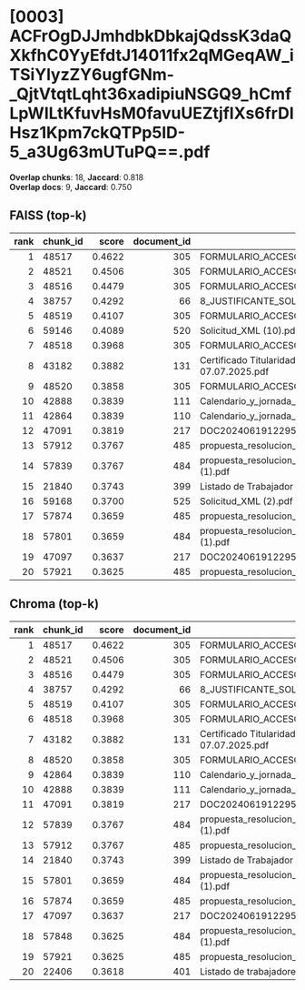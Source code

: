 # [0003] ACFrOgDJJmhdbkDbkajQdssK3daQXkfhC0YyEfdtJ14011fx2qMGeqAW_iTSiYlyzZY6ugfGNm-_QjtVtqtLqht36xadipiuNSGQ9_hCmfLpWILtKfuvHsM0favuUEZtjfIXs6frDIHsz1Kpm7ckQTPp5lD-5_a3Ug63mUTuPQ==.pdf

**Overlap chunks**: 18, **Jaccard**: 0.818  
**Overlap docs**: 9, **Jaccard**: 0.750

## FAISS (top-k)
rank | chunk_id | score | document_id | title
---:|---|---:|---:|---
1 | 48517 | 0.4622 | 305 | FORMULARIO_ACCESO_PID.pdf
2 | 48521 | 0.4506 | 305 | FORMULARIO_ACCESO_PID.pdf
3 | 48516 | 0.4479 | 305 | FORMULARIO_ACCESO_PID.pdf
4 | 38757 | 0.4292 | 66 | 8_JUSTIFICANTE_SOLICITUD_INF._VAL.pdf.pdf
5 | 48519 | 0.4107 | 305 | FORMULARIO_ACCESO_PID.pdf
6 | 59146 | 0.4089 | 520 | Solicitud_XML (10).pdf
7 | 48518 | 0.3968 | 305 | FORMULARIO_ACCESO_PID.pdf
8 | 43182 | 0.3882 | 131 | Certificado Titularidad Banco Sabadell CONSULTING 07.07.2025.pdf
9 | 48520 | 0.3858 | 305 | FORMULARIO_ACCESO_PID.pdf
10 | 42888 | 0.3839 | 111 | Calendario_y_jornada_2025.pdf
11 | 42864 | 0.3839 | 110 | Calendario_y_jornada_2025 (1).pdf
12 | 47091 | 0.3819 | 217 | DOC20240619122951PPT.pdf
13 | 57912 | 0.3767 | 485 | propuesta_resolucion_provisional_psam_ii_firmado.pdf
14 | 57839 | 0.3767 | 484 | propuesta_resolucion_provisional_psam_ii_firmado (1).pdf
15 | 21840 | 0.3743 | 399 | Listado de Trabajador 20250320_1242.csv
16 | 59168 | 0.3700 | 525 | Solicitud_XML (2).pdf
17 | 57874 | 0.3659 | 485 | propuesta_resolucion_provisional_psam_ii_firmado.pdf
18 | 57801 | 0.3659 | 484 | propuesta_resolucion_provisional_psam_ii_firmado (1).pdf
19 | 47097 | 0.3637 | 217 | DOC20240619122951PPT.pdf
20 | 57921 | 0.3625 | 485 | propuesta_resolucion_provisional_psam_ii_firmado.pdf

## Chroma (top-k)
rank | chunk_id | score | document_id | title
---:|---|---:|---:|---
1 | 48517 | 0.4622 | 305 | FORMULARIO_ACCESO_PID.pdf
2 | 48521 | 0.4506 | 305 | FORMULARIO_ACCESO_PID.pdf
3 | 48516 | 0.4479 | 305 | FORMULARIO_ACCESO_PID.pdf
4 | 38757 | 0.4292 | 66 | 8_JUSTIFICANTE_SOLICITUD_INF._VAL.pdf.pdf
5 | 48519 | 0.4107 | 305 | FORMULARIO_ACCESO_PID.pdf
6 | 48518 | 0.3968 | 305 | FORMULARIO_ACCESO_PID.pdf
7 | 43182 | 0.3882 | 131 | Certificado Titularidad Banco Sabadell CONSULTING 07.07.2025.pdf
8 | 48520 | 0.3858 | 305 | FORMULARIO_ACCESO_PID.pdf
9 | 42864 | 0.3839 | 110 | Calendario_y_jornada_2025 (1).pdf
10 | 42888 | 0.3839 | 111 | Calendario_y_jornada_2025.pdf
11 | 47091 | 0.3819 | 217 | DOC20240619122951PPT.pdf
12 | 57839 | 0.3767 | 484 | propuesta_resolucion_provisional_psam_ii_firmado (1).pdf
13 | 57912 | 0.3767 | 485 | propuesta_resolucion_provisional_psam_ii_firmado.pdf
14 | 21840 | 0.3743 | 399 | Listado de Trabajador 20250320_1242.csv
15 | 57801 | 0.3659 | 484 | propuesta_resolucion_provisional_psam_ii_firmado (1).pdf
16 | 57874 | 0.3659 | 485 | propuesta_resolucion_provisional_psam_ii_firmado.pdf
17 | 47097 | 0.3637 | 217 | DOC20240619122951PPT.pdf
18 | 57848 | 0.3625 | 484 | propuesta_resolucion_provisional_psam_ii_firmado (1).pdf
19 | 57921 | 0.3625 | 485 | propuesta_resolucion_provisional_psam_ii_firmado.pdf
20 | 22406 | 0.3618 | 401 | Listado de trabajadores y números tarjeta.csv
